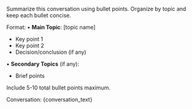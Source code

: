 Summarize this conversation using bullet points. Organize by topic and keep each bullet concise.

Format:
• **Main Topic**: [topic name]
  - Key point 1
  - Key point 2
  - Decision/conclusion (if any)

• **Secondary Topics** (if any):
  - Brief points

Include 5-10 total bullet points maximum.

Conversation:
{conversation_text}